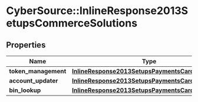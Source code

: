 # CyberSource::InlineResponse2013SetupsCommerceSolutions

## Properties
Name | Type | Description | Notes
------------ | ------------- | ------------- | -------------
**token_management** | [**InlineResponse2013SetupsPaymentsCardProcessing**](InlineResponse2013SetupsPaymentsCardProcessing.md) |  | [optional] 
**account_updater** | [**InlineResponse2013SetupsPaymentsCardProcessing**](InlineResponse2013SetupsPaymentsCardProcessing.md) |  | [optional] 
**bin_lookup** | [**InlineResponse2013SetupsPaymentsCardProcessing**](InlineResponse2013SetupsPaymentsCardProcessing.md) |  | [optional] 


